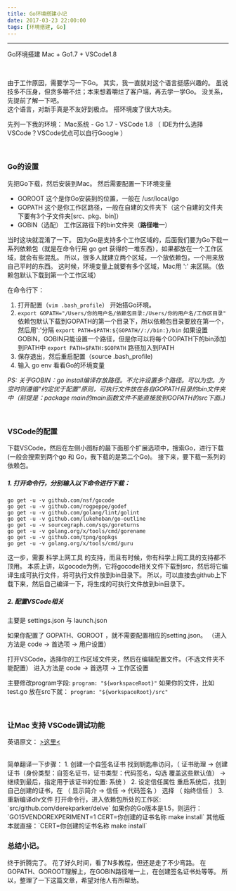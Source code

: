 ```yaml
---
title: Go环境搭建小记
date: 2017-03-23 22:00:00
tags: [环境搭建, Go]
---
```


----------

Go环境搭建
Mac + Go1.7 + VSCode1.8


<!-- more -->
<br/>

由于工作原因，需要学习一下Go。
其实，我一直就对这个语言挺感兴趣的。
虽说技多不压身，但贪多嚼不烂；本来想着嚼烂了客户端，再去学一学Go。
没关系，先提前了解一下吧。
<br/>
这个语言，对新手真是不友好到极点。
搭环境废了很大功夫。

先列一下我的环境：
Mac系统 - Go 1.7 - VSCode 1.8
（ IDE为什么选择VSCode？VSCode优点可以自行Google ）

<br/>

### Go的设置
先把Go下载，然后安装到Mac。
然后需要配置一下环境变量

- GOROOT
这个是你Go安装到的位置，一般在  /usr/local/go
- GOPATH
这个是你工作区路径，一般在自建的文件夹下（这个自建的文件夹下要有3个子文件夹[src、pkg、bin]）
- GOBIN（选配）
工作区路径下的bin文件夹（**路径唯一**）

当时这块就混淆了一下。
因为Go是支持多个工作区域的，后面我们要为Go下载一系列依赖包（就是在命令行用 go get 获得的一堆东西），如果都放在一个工作区域，就会有些混乱。
所以，很多人就建立两个区域，一个放依赖包，一个用来放自己平时的东西。
这时候，环境变量上就要有多个区域，Mac用 ':' 来区隔。（依赖包默认下载到第一个工作区域）

在命令行下：

1. 打开配置（`vim .bash_profile`） 开始搭Go环境。
2. `export GOPATH="/Users/你的用户名/依赖包目录:/Users/你的用户名/工作区目录"`
依赖包默认下载到GOPATH的第一个目录下，所以依赖包目录要放在第一个，然后用':'分隔
`export PATH=$PATH:${GOPATH//://bin:}/bin`
如果设置GOBIN，GOBIN只能设置一个路径，但是你可以将每个GOPATH下的bin添加到PATH中
`export PATH=$PATH:$GOPATH`
路径加入到PATH
3. 保存退出，然后重启配置（source .bash_profile)
4. 输入 go env 看看Go的环境变量

*PS: 关于GOBIN：go install编译存放路径。不允许设置多个路径。可以为空。为空时则遵循“约定优于配置”原则，可执行文件放在各自GOPATH目录的bin文件夹中（前提是：package main的main函数文件不能直接放到GOPATH的src下面。)*

<br/>

### VSCode的配置
下载VSCode，然后在左侧小图标的最下面那个扩展选项中，搜索Go，进行下载(一般会搜索到两个go 和 Go，我下载的是第二个Go)。
接下来，要下载一系列的依赖包。


##### 1. 打开命令行，分别输入以下命令进行下载：

```
go get -u -v github.com/nsf/gocode
go get -u -v github.com/rogpeppe/godef
go get -u -v github.com/golang/lint/golint
go get -u -v github.com/lukehoban/go-outline
go get -u -v sourcegraph.com/sqs/goreturns
go get -u -v golang.org/x/tools/cmd/gorename
go get -u -v github.com/tpng/gopkgs
go get -u -v golang.org/x/tools/cmd/guru
```

这一步，需要  科学上网工具  的支持，而且有时候，你有科学上网工具的支持都不顶用。
本质上讲，以gocode为例，它将gocode相关文件下载到src，然后将它编译生成可执行文件，将可执行文件放到bin目录下。
所以，可以直接去github上下载下来，然后自己编译一下，将生成的可执行文件放到bin目录下。

##### 2. 配置VSCode相关
主要是 settings.json 与 launch.json

如果你配置了 GOPATH、GOROOT ，就不需要配置相应的setting.json。
（进入方法是 code -> 首选项 -> 用户设置）

打开VSCode，选择你的工作区域文件夹，然后在编辑配置文件。（不选文件夹不能配置）
进入方法是 code -> 首选项 -> 工作区设置

主要修改program字段: `program: "${workspaceRoot}"`
如果你的文件，比如test.go 放在src下就： `program: "${workspaceRoot}/src"`

<br/>

### 让Mac 支持 VSCode调试功能
英语原文：  [>这里<](https://github.com/derekparker/delve/blob/master/Documentation/installation/osx/install.md)

<br/>
简单翻译一下步骤：
1.  创建一个自签名证书
	找到钥匙串访问，（ 证书助理 -> 创建证书（身份类型：自签名证书，证书类型：代码签名，勾选 覆盖这些默认值） -> 继续到最后，指定用于该证书的位置: 系统 ）
2.  设定信任属性
	重启系统后，找到自己创建的证书，在 （ 显示简介 -> 信任 -> 代码签名 ） 选择 （ 始终信任 ）
3.  重新编译dlv文件
	打开命令行，进入依赖包所处的工作区: `src/github.com/derekparker/delve`
	如果你的Go版本是1.5，则运行： `GO15VENDOREXPERIMENT=1 CERT=你创建的证书名称 make install`
	其他版本就直接：`CERT=你创建的证书名称 make install`


<br/>

### 总结小记。
终于折腾完了。
花了好久时间，看了N多教程，但还是走了不少弯路。
在 GOPATH、GOROOT理解上，在GOBIN路径唯一上，在创建签名证书处等等。
所以，整理了一下这篇文章，希望对他人有所帮助。